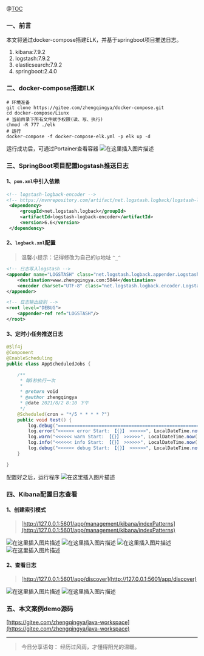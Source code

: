 ﻿@[TOC](文章目录)

### 一、前言

本文将通过docker-compose搭建ELK，并基于springboot项目推送日志。

1. kibana:7.9.2
2. logstash:7.9.2
3. elasticsearch:7.9.2
4. springboot:2.4.0

### 二、docker-compose搭建ELK

```shell
# 环境准备
git clone https://gitee.com/zhengqingya/docker-compose.git
cd docker-compose/Liunx
# 当前目录下所有文件赋予权限(读、写、执行)
chmod -R 777 ./elk
# 运行
docker-compose -f docker-compose-elk.yml -p elk up -d
```

运行成功后，可通过Portainer查看容器
![在这里插入图片描述](https://img-blog.csdnimg.cn/7a0ef4d399a6477d8bd589e5ce157066.png?x-oss-process=image/watermark,type_ZmFuZ3poZW5naGVpdGk,shadow_10,text_aHR0cHM6Ly9ibG9nLmNzZG4ubmV0L3FxXzM4MjI1NTU4,size_16,color_FFFFFF,t_70)

### 三、SpringBoot项目配置logstash推送日志

#### 1、`pom.xml`中引入依赖

```xml
<!-- logstash-logback-encoder -->
<!-- https://mvnrepository.com/artifact/net.logstash.logback/logstash-logback-encoder -->
 <dependency>
     <groupId>net.logstash.logback</groupId>
     <artifactId>logstash-logback-encoder</artifactId>
     <version>6.6</version>
 </dependency>
```

#### 2、`logback.xml`配置

> 温馨小提示：记得修改为自己的ip地址 `^_^`

```xml
<!-- 日志写入logstash -->
<appender name="LOGSTASH" class="net.logstash.logback.appender.LogstashTcpSocketAppender">
    <destination>www.zhengqingya.com:5044</destination>
    <encoder charset="UTF-8" class="net.logstash.logback.encoder.LogstashEncoder"/>
</appender>

<!-- 日志输出级别 -->
<root level="DEBUG">
    <appender-ref ref="LOGSTASH"/>
</root>
```

#### 3、定时小任务推送日志

```java
@Slf4j
@Component
@EnableScheduling
public class AppScheduledJobs {

    /**
     * 每5秒执行一次
     *
     * @return void
     * @author zhengqingya
     * @date 2021/8/2 8:10 下午
     */
    @Scheduled(cron = "*/5 * * * * ?")
    public void test() {
        log.debug("==================================================================================");
        log.error("<<<<<< error Start: 【{}】 >>>>>>", LocalDateTime.now());
        log.warn("<<<<<< warn Start: 【{}】 >>>>>>", LocalDateTime.now());
        log.info("<<<<<< info Start: 【{}】 >>>>>>", LocalDateTime.now());
        log.debug("<<<<<< debug Start: 【{}】 >>>>>>", LocalDateTime.now());
    }

}
```

配置好之后，运行程序
![在这里插入图片描述](https://img-blog.csdnimg.cn/068bcfaa5d01422a9dc88bb2a044960a.png?x-oss-process=image/watermark,type_ZmFuZ3poZW5naGVpdGk,shadow_10,text_aHR0cHM6Ly9ibG9nLmNzZG4ubmV0L3FxXzM4MjI1NTU4,size_16,color_FFFFFF,t_70)

### 四、Kibana配置日志查看

#### 1、创建索引模式

> [http://127.0.0.1:5601/app/management/kibana/indexPatterns](http://127.0.0.1:5601/app/management/kibana/indexPatterns)

![在这里插入图片描述](https://img-blog.csdnimg.cn/e9e8503373814fb08e65139a12095a0d.png?x-oss-process=image/watermark,type_ZmFuZ3poZW5naGVpdGk,shadow_10,text_aHR0cHM6Ly9ibG9nLmNzZG4ubmV0L3FxXzM4MjI1NTU4,size_16,color_FFFFFF,t_70)
![在这里插入图片描述](https://img-blog.csdnimg.cn/4477545aa99444a9a9fd805b7678e267.png?x-oss-process=image/watermark,type_ZmFuZ3poZW5naGVpdGk,shadow_10,text_aHR0cHM6Ly9ibG9nLmNzZG4ubmV0L3FxXzM4MjI1NTU4,size_16,color_FFFFFF,t_70)
![在这里插入图片描述](https://img-blog.csdnimg.cn/5fc2c0500fb847eebef86e57d05304c7.png?x-oss-process=image/watermark,type_ZmFuZ3poZW5naGVpdGk,shadow_10,text_aHR0cHM6Ly9ibG9nLmNzZG4ubmV0L3FxXzM4MjI1NTU4,size_16,color_FFFFFF,t_70)
![在这里插入图片描述](https://img-blog.csdnimg.cn/c39a9363686d4688b8504af178bb1314.png?x-oss-process=image/watermark,type_ZmFuZ3poZW5naGVpdGk,shadow_10,text_aHR0cHM6Ly9ibG9nLmNzZG4ubmV0L3FxXzM4MjI1NTU4,size_16,color_FFFFFF,t_70)
#### 2、查看日志

> [http://127.0.0.1:5601/app/discover](http://127.0.0.1:5601/app/discover)

![在这里插入图片描述](https://img-blog.csdnimg.cn/0dcd3b482aaa4d25914f3fe059d0c94c.png?x-oss-process=image/watermark,type_ZmFuZ3poZW5naGVpdGk,shadow_10,text_aHR0cHM6Ly9ibG9nLmNzZG4ubmV0L3FxXzM4MjI1NTU4,size_16,color_FFFFFF,t_70)
![在这里插入图片描述](https://img-blog.csdnimg.cn/e5620e589adc48e6acd7927ead1f4dcf.png?x-oss-process=image/watermark,type_ZmFuZ3poZW5naGVpdGk,shadow_10,text_aHR0cHM6Ly9ibG9nLmNzZG4ubmV0L3FxXzM4MjI1NTU4,size_16,color_FFFFFF,t_70)

### 五、本文案例demo源码

[https://gitee.com/zhengqingya/java-workspace](https://gitee.com/zhengqingya/java-workspace)

--- 

> 今日分享语句：
> 经历过风雨，才懂得阳光的温暖。
